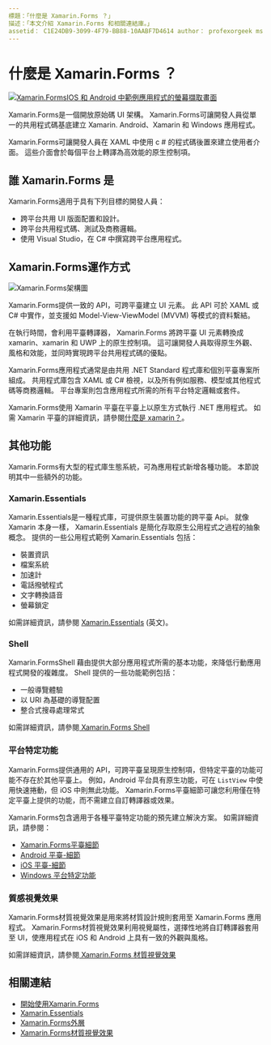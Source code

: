 ```yaml
---
標題：「什麼是 Xamarin.Forms ？」
描述：「本文介紹 Xamarin.Forms 和相關連結庫。」
assetid： C1E24DB9-3099-4F79-BB88-10AABF7D4614 author： profexorgeek ms. author： jusjohns ms. date： 05/28/2020 no-loc： [ Xamarin.Forms ， Xamarin.Essentials ]
---
```


# <a name="what-is-xamarinforms"></a>什麼是 Xamarin.Forms ？

[![Xamarin.FormsIOS 和 Android 中範例應用程式的螢幕擷取畫面](what-is-xamarin-forms-images/xamarin-forms-app-cropped.png)](what-is-xamarin-forms-images/xamarin-forms-app.png#lightbox)

Xamarin.Forms是一個開放原始碼 UI 架構。 Xamarin.Forms可讓開發人員從單一的共用程式碼基底建立 Xamarin. Android、Xamarin 和 Windows 應用程式。

Xamarin.Forms可讓開發人員在 XAML 中使用 c # 的程式碼後置來建立使用者介面。 這些介面會於每個平台上轉譯為高效能的原生控制項。

## <a name="who-xamarinforms-is-for"></a>誰 Xamarin.Forms 是

Xamarin.Forms適用于具有下列目標的開發人員：

- 跨平台共用 UI 版面配置和設計。
- 跨平台共用程式碼、測試及商務邏輯。
- 使用 Visual Studio，在 C# 中撰寫跨平台應用程式。

## <a name="how-xamarinforms-works"></a>Xamarin.Forms運作方式

![Xamarin.Forms架構圖](what-is-xamarin-forms-images/xamarin-forms-architecture.png)

Xamarin.Forms提供一致的 API，可跨平臺建立 UI 元素。 此 API 可於 XAML 或 C# 中實作，並支援如 Model-View-ViewModel (MVVM) 等模式的資料繫結。

在執行時間，會利用平臺轉譯器， Xamarin.Forms 將跨平臺 UI 元素轉換成 xamarin、xamarin 和 UWP 上的原生控制項。 這可讓開發人員取得原生外觀、風格和效能，並同時實現跨平台共用程式碼的優點。

Xamarin.Forms應用程式通常是由共用 .NET Standard 程式庫和個別平臺專案所組成。 共用程式庫包含 XAML 或 C# 檢視，以及所有例如服務、模型或其他程式碼等商務邏輯。 平台專案則包含應用程式所需的所有平台特定邏輯或套件。

Xamarin.Forms使用 Xamarin 平臺在平臺上以原生方式執行 .NET 應用程式。 如需 Xamarin 平臺的詳細資訊，請參閱[什麼是 xamarin？](~/get-started/what-is-xamarin.md)。

## <a name="additional-functionality"></a>其他功能

Xamarin.Forms有大型的程式庫生態系統，可為應用程式新增各種功能。 本節說明其中一些額外的功能。

### Xamarin.Essentials

Xamarin.Essentials是一種程式庫，可提供原生裝置功能的跨平臺 Api。 就像 Xamarin 本身一樣， Xamarin.Essentials 是簡化存取原生公用程式之過程的抽象概念。 提供的一些公用程式範例 Xamarin.Essentials 包括：

- 裝置資訊
- 檔案系統
- 加速計
- 電話撥號程式
- 文字轉換語音
- 螢幕鎖定

如需詳細資訊，請參閱 [Xamarin.Essentials](~/essentials/index.md) \(英文\)。

### <a name="shell"></a>Shell

Xamarin.FormsShell 藉由提供大部分應用程式所需的基本功能，來降低行動應用程式開發的複雜度。 Shell 提供的一些功能範例包括：

- 一般導覽體驗
- 以 URI 為基礎的導覽配置
- 整合式搜尋處理常式

如需詳細資訊，請參閱[ Xamarin.Forms Shell](~/xamarin-forms/app-fundamentals/shell/index.md)

### <a name="platform-specifics"></a>平台特定功能

Xamarin.Forms提供通用的 API，可跨平臺呈現原生控制項，但特定平臺的功能可能不存在於其他平臺上。 例如，Android 平台具有原生功能，可在 `ListView` 中使用快速捲動，但 iOS 中則無此功能。 Xamarin.Forms平臺細節可讓您利用僅在特定平臺上提供的功能，而不需建立自訂轉譯器或效果。

Xamarin.Forms包含適用于各種平臺特定功能的預先建立解決方案。 如需詳細資訊，請參閱：

- [Xamarin.Forms平臺細節](~/xamarin-forms/platform/platform-specifics/index.md)
- [Android 平臺-細節](~/xamarin-forms/platform/android/index.md)
- [iOS 平臺-細節](~/xamarin-forms/platform/ios/index.md)
- [Windows 平台特定功能](~/xamarin-forms/platform/windows/index.md)

### <a name="material-visual"></a>質感視覺效果

Xamarin.Forms材質視覺效果是用來將材質設計規則套用至 Xamarin.Forms 應用程式。 Xamarin.Forms材質視覺效果利用視覺屬性，選擇性地將自訂轉譯器套用至 UI，使應用程式在 iOS 和 Android 上具有一致的外觀與風格。

如需詳細資訊，請參閱[ Xamarin.Forms 材質視覺效果](~/xamarin-forms/user-interface/visual/material-visual.md)

## <a name="related-links"></a>相關連結

- [開始使用Xamarin.Forms](~/xamarin-forms/index.yml)
- [Xamarin.Essentials](~/essentials/index.md)
- [Xamarin.Forms外層](~/xamarin-forms/app-fundamentals/shell/index.md)
- [Xamarin.Forms材質視覺效果](~/xamarin-forms/user-interface/visual/material-visual.md)
